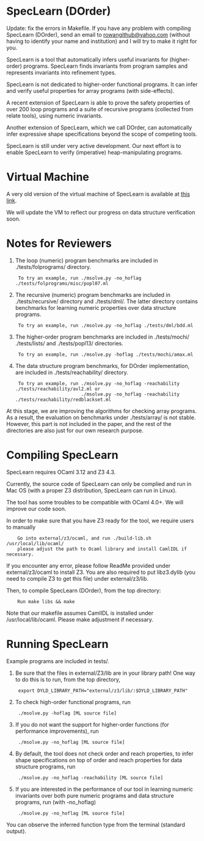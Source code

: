 SpecLearn (DOrder)
==================

Update: fix the errors in Makefile. If you have any problem with compiling SpecLearn (DOrder),
send an email to rowangithub@yahoo.com (without having to identify your name and institution)
and I will try to make it right for you.

SpecLearn is a tool that automatically infers useful invariants for
(higher-order) programs. SpecLearn finds invariants from program samples
and represents invariants into refinement types.

SpecLearn is not dedicated to higher-order functional programs. It can
infer and verify useful properties for array programs (with side-effects). 

A recent extension of SpecLearn is able to prove the safety properties of over 200 loop programs and 
a suite of recursive programs (collected from relate tools), using numeric invariants.

Another extension of SpecLearn, which we call DOrder, can automatically infer expressive
shape specifications beyond the scope of competing tools.

SpecLearn is still under very active development. Our next effort is
to enable SpecLearn to verify (imperative) heap-manipulating programs.

Virtual Machine
===========

A very old version of the virtual machine of SpecLearn is available at <a href="https://www.dropbox.com/s/jm3obb9zmq0m9y1/SpecLearn.ova?dl=0">this link</a>.

We will update the VM to reflect our progress on data structure verification soon.

Notes for Reviewers
===========

1. The loop (numeric) program benchmarks are included in ./tests/folprograms/ directory.

        To try an example, run ./msolve.py -no_hoflag ./tests/folprograms/misc/popl07.ml


2. The recursive (numeric) program benchmarks are included in ./tests/recursive/ directory and ./tests/dml/. 
The latter directory contains benchmarks for learning numeric properties over data structure programs.

		To try an example, run ./msolve.py -no_hoflag ./tests/dml/bdd.ml


3. The higher-order program benchmarks are included in ./tests/mochi/ ./tests/lists/ and ./tests/popl13/ directories.

		To try an example, run ./msolve.py -hoflag ./tests/mochi/amax.ml


4. The data structure program benchmarks, for DOrder implementation, are included in ./tests/reachability/ directory.

		To try an example, run ./msolve.py -no_hoflag -reachability ./tests/reachability/avl2.ml or
						 	   ./msolve.py -no_hoflag -reachability ./tests/reachability/redblackset.ml
		

At this stage, we are improving the algorithms for checking array programs.
As a result, the evaluation on benchmarks under ./tests/array/ is not stable.
However, this part is not included in the paper, and the rest of the directories 
are also just for our own research purpose.

Compiling SpecLearn
================

SpecLearn requires OCaml 3.12 and Z3 4.3.

Currently, the source code of SpecLearn can only be complied and run in Mac OS 
(with a proper Z3 distribution, SpecLearn can run in Linux).

The tool has some troubles to be compatible with OCaml 4.0+. We will improve our code soon.

In order to make sure that you have Z3 ready for the tool, we require users to manually 

		Go into external/z3/ocaml, and run ./build-lib.sh /usr/local/lib/ocaml/
		please adjust the path to Ocaml library and install CamlIDL if necessary.
		
If you encounter any error, please follow ReadMe provided under external/z3/ocaml
to install Z3. You are also required to put libz3.dylib (you need to compile Z3 to get this
file) under external/z3/lib.


Then, to compile SpecLearn (DOrder), from the top directory:

        Run make libs && make

Note that our makefile assumes CamlIDL is installed under /usr/local/lib/ocaml. Please
make adjustment if necessary.

Running SpecLearn
==============

Example programs are included in tests/.

1. Be sure that the files in external/Z3/lib are in your library
   path!  One way to do this is to run, from the top directory,

        export DYLD_LIBRARY_PATH="external/z3/lib/:$DYLD_LIBRARY_PATH"



2. To check high-order functional programs, run
       
		./msolve.py -hoflag [ML source file]
		
		
		
3. If you do not want the support for higher-order functions (for performance improvements), run

		./msolve.py -no_hoflag [ML source file]
		

		
4. By default, the tool does not check order and reach properties, to infer shape specifications on top
of order and reach properties for data structure programs, run
		
		./msolve.py -no_hoflag -reachability [ML source file] 
		
		
		
5. If you are interested in the performance of our tool in learning numeric invariants over both pure
numeric programs and data structure programs, run (with -no_hoflag)
		
		./msolve.py -no_hoflag [ML source file]

You can observe the inferred function type from the terminal (standard output).